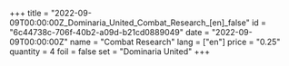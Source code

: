 +++
title = "2022-09-09T00:00:00Z_Dominaria_United_Combat_Research_[en]_false"
id = "6c44738c-706f-40b2-a09d-b21cd0889049"
date = "2022-09-09T00:00:00Z"
name = "Combat Research"
lang = ["en"]
price = "0.25"
quantity = 4
foil = false
set = "Dominaria United"
+++
